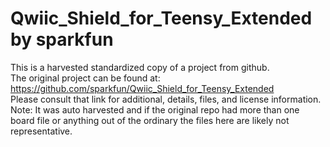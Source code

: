 
# Qwiic_Shield_for_Teensy_Extended by sparkfun  
This is a harvested standardized copy of a project from github.  
The original project can be found at:  
https://github.com/sparkfun/Qwiic_Shield_for_Teensy_Extended  
Please consult that link for additional, details, files, and license information.  
Note: It was auto harvested and if the original repo had more than one board file or anything out of the ordinary the files here are likely not representative.  
    